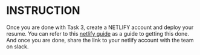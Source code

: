 # INSTRUCTION

Once you are done with Task 3, create a NETLIFY account and deploy your resume.
You can refer to this [netlify guide](https://www.netlify.com/blog/2016/09/29/a-step-by-step-guide-deploying-on-netlify/) as a guide to getting this done. 
And once you are done, share the link to your netlify account with the team on slack.

